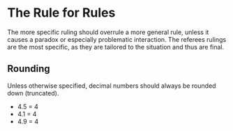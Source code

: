 # The Rule for Rules

The more specific ruling should overrule a more general rule, unless it causes a paradox or especially problematic interaction. The referees rulings are the most specific, as they are tailored to the situation and thus are final.

## Rounding

Unless otherwise specified, decimal numbers should always be rounded down (truncated).

* 4.5 = 4
* 4.1 = 4
* 4.9 = 4
